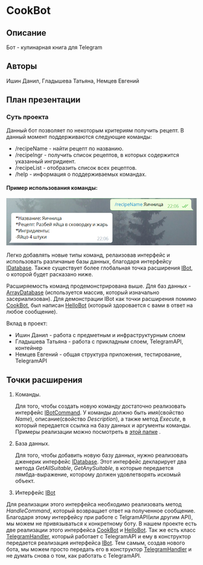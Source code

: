 # CookBot
## Описание
  Бот - кулинарная книга для Telegram
## Авторы
   Ишин Данил, Гладышева Татьяна, Немцев Евгений
## План презентации
### Суть проекта
Данный бот позволяет по некоторым критериям получить рецепт. В данный момент поддерживаются следующие команды:
* /recipeName - найти рецепт по названию.
* /recipeIngr - получить список рецептов, в которых содержится указанный ингридиент.
* /recipeList - отобразить список всех рецептов.
* /help - информация о поддерживаемых командах.

#### Пример использования команды:
![Example](Example.PNG)

Легко добавлять новые типы команд, релаизовав интерфейс и использовать различаные базы данных, благодаря интерфейсу [IDatabase](CookBot/source/Infrastructure/Databases/IDatabase.cs). Также существует более глобальная точка расширения [IBot](/CookBot/source/App/IBot.cs), о которой будет расказано ниже.

Расширяемость команд продемонстрирована выше. Для баз данных - [ArrayDatabase](/CookBot/source/Infrastructure/Databases/ArrayDatabase.cs) (используется массив, который изначально засериализован). Для демонстрации IBot как точки расширения помимо [CookBot](/CookBot/source/App/CookBot.cs), был написан [HelloBot](/CookBot/source/App/HelloBot.cs) (который здоровается с вами в ответ на любое сообщение).

Вклад в проект:
* Ишин Данил - работа с предметным и инфраструктурным слоем
* Гладышева Татьяна - работа с прикладным слоем, TelegramAPI, контейнер
* Немцев Евгений - общая структура приложения, тестирование, TelegramAPI

## Точки расширения
1. Команды.

    Для того, чтобы создать новую команду достаточно реализовать интерфейс [IBotCommand](CookBot/source/App/Commands/IBotCommand.cs). У команды должно быть имя(свойство *Name*), описание(свойство *Description*), а также метод *Execute*, в который передается ссылка на базу данных и аргументы команды. Примеры реализации можно посмотреть в [этой папке](/CookBot/source/App/Commands) .
    
2. База данных.

    Для того, чтобы добавить новую базу данных, нужно реализовать дженерик интерфейс [IDatabase](/CookBot/source/Infrastructure/Databases/IDatabase.cs). Этот интерфейс декларирует два метода *GetAllSuitable*, *GetAnySuitable*, в которые передается лямбда-выражение, которому должен удовлетворять искомый объект.

3. Интерфейс [IBot](/CookBot/source/App/IBot.cs)

  Для реализации этого интерфейса необходимо реализовать метод *HandleCommand*, который возвращает ответ на полученное сообщение. Благодаря этому интерфейсу при работе с TelgramAPI(или другим API), мы можем не привязываться к конкретному боту. В нашем проекте есть две реализации этого интерфейса [CookBot](/CookBot/source/App/CookBot.cs) и [HelloBot](/CookBot/source/App/HelloBot.cs). Так же есть класс [TelegramHandler](/CookBot/source/App/TelegramHandler.cs), который работает с TelegramAPI и ему в конструктор передается реализация интерфейса [IBot](/CookBot/source/App/IBot.cs). Тем самым, создав нового бота, мы можем просто передать его в конструктор [TelegramHandler](/CookBot/source/App/TelegramHandler.cs) и не думать снова о том, как работать с TelegramAPI.

